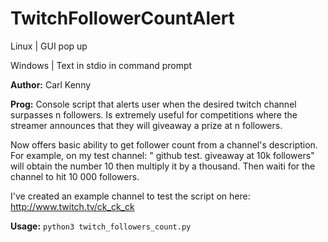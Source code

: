 TwitchFollowerCountAlert 
========================
Linux   | GUI pop up <br/>

Windows | Text in stdio in command prompt

**Author:** Carl Kenny

**Prog:** Console script that alerts user when the desired twitch channel surpasses n
followers. Is extremely useful for competitions where the streamer
announces that they will giveaway a prize at n followers.

Now offers basic ability to get follower count from a channel's description. For example, on my test channel: " github test. giveaway at 10k followers" will obtain the number 10 then multiply it by a thousand. Then waiti for the channel to hit 10 000 followers. 


I've created an example channel to test the script on here: http://www.twitch.tv/ck_ck_ck

**Usage:** `python3 twitch_followers_count.py`
